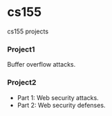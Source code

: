 cs155
=====

cs155 projects

### Project1

Buffer overflow attacks.



### Project2

+ Part 1: Web security attacks.
+ Part 2: Web security defenses.
